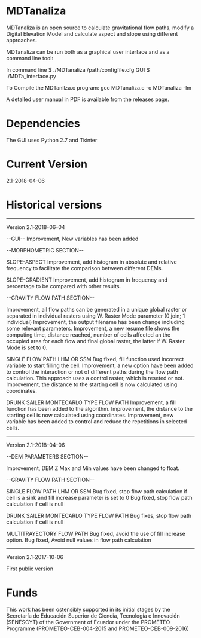 # MDTanaliza

MDTanaliza is an open source to calculate gravitational flow paths, modify a Digital Elevation Model and calculate aspect and slope using different approaches.

MDTanaliza can be run both as a graphical user interface and as a command line tool:

In command line
$ ./MDTanaliza /path/configfile.cfg
GUI
$ ./MDTa_interface.py

To Compile the MDTanilza.c program:
gcc MDTanaliza.c -o MDTanaliza -lm

A detailed user manual in PDF is available from the releases page.


# Dependencies
The GUI uses Python 2.7 and Tkinter 

# Current Version
2.1-2018-04-06

# Historical versions

*******************************************************
Version 2.1-2018-06-04

--GUI--
Improvement, New variables has been added

--MORPHOMETRIC SECTION--

SLOPE-ASPECT
Improvement, add histogram in absolute and relative frequency to facilitate the comparison between different DEMs.

SLOPE-GRADIENT
Improvement, add histogram in frequency and percentage to be compared with other results.

--GRAVITY FLOW PATH SECTION--

Improvement, all flow paths can be generated in a unique global raster or separated in individual rasters using W. Raster Mode parameter (0 join; 1 individual)
Improvement, the output filename has been change including some relevant parameters.
Improvement, a new resume file shows the computing time, distance reached, number of cells affected an the occupied area for each flow and final global raster, the latter if W. Raster Mode is set to 0.

SINGLE FLOW PATH LHM OR SSM
Bug fixed, fill function used incorrect variable to start filling the cell. 
Improvement, a new option have been added to control the interaction or not of different paths during the flow path calculation. This approach uses a control raster, which is reseted or not.
Improvement, the distance to the starting cell is now calculated using coordinates.

DRUNK SAILER MONTECARLO TYPE FLOW PATH
Improvement, a fill function has been added to the algorithm. 
Improvement, the distance to the starting cell is now calculated using coordinates.
Improvement, new variable has been added to control and reduce the repetitions in selected cells.


*******************************************************
Version 2.1-2018-04-06

--DEM PARAMETERS SECTION--

Improvement, DEM Z Max and Min values have been changed to float.

--GRAVITY FLOW PATH SECTION--

SINGLE FLOW PATH LHM OR SSM
Bug fixed, stop flow path calculation if cell is a sink and fill increase parameter is set to 0 
Bug fixed, stop flow path calculation if cell is null

DRUNK SAILER MONTECARLO TYPE FLOW PATH
Bug fixes, stop flow path calculation if cell is null

MULTITRAYECTORY FLOW PATH
Bug fixed, avoid the use of fill increase option.
Bug fixed, Avoid null values in flow path calculation


******************************************************
Version 2.1-2017-10-06

First public version

# Funds
This work has been ostensibly supported in its initial stages by the Secretaría de Educación Superior de Ciencia, Tecnología e Innovación (SENESCYT) of the Government of Ecuador under the PROMETEO Programme (PROMETEO-CEB-004-2015 and PROMETEO-CEB-009-2016)
